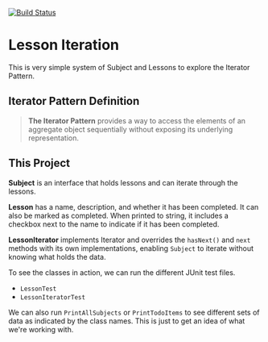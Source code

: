 [![Build Status](https://travis-ci.com/amajor/LessonIteration.svg?branch=master)](https://travis-ci.com/amajor/LessonIteration)

# Lesson Iteration

This is very simple system of Subject and Lessons to explore the Iterator
Pattern.

## Iterator Pattern Definition

> **The Iterator Pattern** provides a way to access the elements of an
> aggregate object sequentially without exposing its underlying representation.

## This Project

**Subject** is an interface that holds lessons and can iterate through the
lessons.

**Lesson** has a name, description, and whether it has been completed. It can
also be marked as completed. When printed to string, it includes a checkbox
next to the name to indicate if it has been completed.

**LessonIterator** implements Iterator and overrides the `hasNext()` and
`next` methods with its own implementations, enabling `Subject` to iterate
without knowing what holds the data.

To see the classes in action, we can run the different JUnit test files.
* `LessonTest`
* `LessonIteratorTest`

We can also run `PrintAllSubjects` or `PrintTodoItems` to see different sets
of data as indicated by the class names. This is just to get an idea of
what we're working with.
